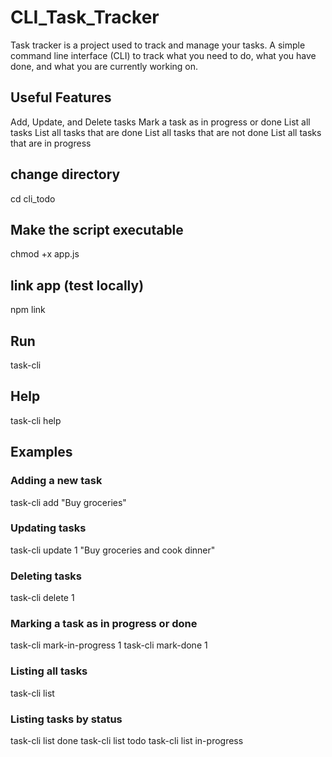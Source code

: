 # CLI_Task_Tracker

Task tracker is a project used to track and manage your tasks. A simple command line interface (CLI) to track what you need to do, what you have done, and what you are currently working on.

## Useful Features

Add, Update, and Delete tasks
Mark a task as in progress or done
List all tasks
List all tasks that are done
List all tasks that are not done
List all tasks that are in progress

## change directory

cd cli_todo

## Make the script executable

chmod +x app.js

## link app (test locally)

npm link

## Run

task-cli

## Help

task-cli help

## Examples

### Adding a new task

task-cli add "Buy groceries"

### Updating tasks

task-cli update 1 "Buy groceries and cook dinner"

### Deleting tasks

task-cli delete 1

### Marking a task as in progress or done

task-cli mark-in-progress 1
task-cli mark-done 1

### Listing all tasks

task-cli list

### Listing tasks by status

task-cli list done
task-cli list todo
task-cli list in-progress
